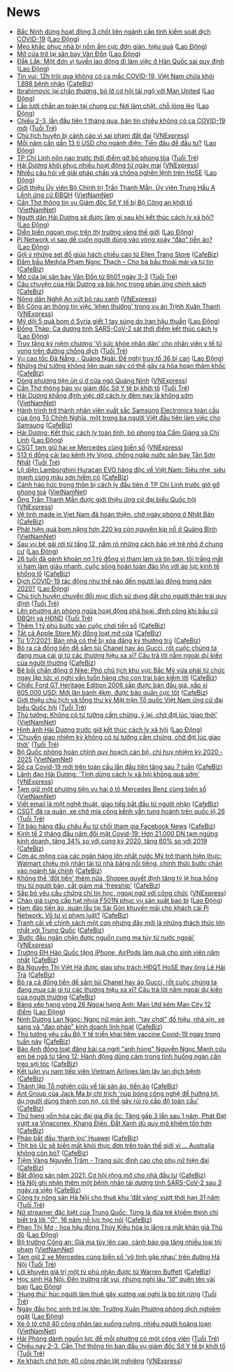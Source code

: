 # News

- [Bắc Ninh dừng hoạt động 3 chốt liên ngành cấp tỉnh kiểm soát dịch COVID-19](https://laodong.vn/xa-hoi/bac-ninh-dung-hoat-dong-3-chot-lien-nganh-cap-tinh-kiem-soat-dich-covid-19-885111.ldo) ([Lao Động](https://laodong.vn))
- [Mẹo khắc phục nhà bị nồm ẩm cực đơn giản, hiệu quả](https://laodong.vn/bat-dong-san/meo-khac-phuc-nha-bi-nom-am-cuc-don-gian-hieu-qua-884973.ldo) ([Lao Động](https://laodong.vn))
- [Mở cửa trở lại sân bay Vân Đồn](https://laodong.vn/giao-thong/mo-cua-tro-lai-san-bay-van-don-885105.ldo) ([Lao Động](https://laodong.vn))
- [Đắk Lắk: Một đơn vị tuyển lao động đi làm việc ở Hàn Quốc sai quy định](https://laodong.vn/phap-luat/dak-lak-mot-don-vi-tuyen-lao-dong-di-lam-viec-o-han-quoc-sai-quy-dinh-885067.ldo) ([Lao Động](https://laodong.vn))
- [Tin vui: 12h trôi qua không có ca mắc COVID-19, Việt Nam chữa khỏi 1.898 bệnh nhân](https://cafebiz.vn/tin-vui-12h-troi-qua-khong-co-ca-mac-covid-19-viet-nam-chua-khoi-1898-benh-nhan-20210302181315005.chn) ([CafeBiz](https://cafebiz.vn))
- [Ibrahimovic lại chấn thương, bỏ lỡ cơ hội tái ngộ với Man United](https://laodong.vn/bong-da-quoc-te/ibrahimovic-lai-chan-thuong-bo-lo-co-hoi-tai-ngo-voi-man-united-885091.ldo) ([Lao Động](https://laodong.vn))
- [Lắp lưới chắn an toàn tại chung cư: Nơi làm chặt, chỗ lỏng lẻo](https://laodong.vn/photo/lap-luoi-chan-an-toan-tai-chung-cu-noi-lam-chat-cho-long-leo-885060.ldo) ([Lao Động](https://laodong.vn))
- [Chiều 2-3, lần đầu tiên 1 tháng qua, bản tin chiều không có ca COVID-19 mới](https://tuoitre.vn/chieu-2-3-lan-dau-tien-1-thang-qua-ban-tin-chieu-khong-co-ca-covid-19-moi-2021030218182437.htm) ([Tuổi Trẻ](https://tuoitre.vn))
- [Chủ tịch huyện bị cảnh cáo vì sai phạm đất đai](https://vnexpress.net/chu-tich-huyen-bi-canh-cao-vi-sai-pham-dat-dai-4242549.html) ([VNExpress](https://vnexpress.net))
- [Mỗi năm cần gần 13 tỉ USD cho ngành điện: Tiền đâu để đầu tư?](https://laodong.vn/kinh-te/moi-nam-can-gan-13-ti-usd-cho-nganh-dien-tien-dau-de-dau-tu-885085.ldo) ([Lao Động](https://laodong.vn))
- [TP Chí Linh nôn nao trước thời điểm gỡ bỏ phong tỏa](https://tuoitre.vn/tp-chi-linh-non-nao-truoc-thoi-diem-go-bo-phong-toa-20210302165150846.htm) ([Tuổi Trẻ](https://tuoitre.vn))
- [Hải Dương khôi phục nhiều hoạt động từ ngày mai](https://vnexpress.net/hai-duong-khoi-phuc-nhieu-hoat-dong-tu-ngay-mai-4242471.html) ([VNExpress](https://vnexpress.net))
- [Nhiều câu hỏi về giải pháp chắp vá chống nghẽn lệnh trên HoSE](https://laodong.vn/kinh-te/nhieu-cau-hoi-ve-giai-phap-chap-va-chong-nghen-lenh-tren-hose-885070.ldo) ([Lao Động](https://laodong.vn))
- [Giới thiệu Ủy viên Bộ Chính trị Trần Thanh Mẫn, Ủy viên Trung Hầu A Lềnh ứng cử ĐBQH](http://vietnamnet.vn/vn/thoi-su/quoc-hoi/gioi-thieu-uy-vien-bo-chinh-tri-tran-thanh-man-uy-vien-trung-hau-a-lenh-ung-cu-dbqh-716687.html) ([VietNamNet](https://vietnamnet.vn))
- [Cần Thơ thông tin vụ Giám đốc Sở Y tế bị Bộ Công an khởi tố](http://vietnamnet.vn/vn/thoi-su/can-tho-thong-tin-vu-giam-doc-so-y-te-bi-bo-cong-an-khoi-to-716688.html) ([VietNamNet](https://vietnamnet.vn))
- [Người dân Hải Dương sẽ được làm gì sau khi kết thúc cách ly xã hội?](https://laodong.vn/video/nguoi-dan-hai-duong-se-duoc-lam-gi-sau-khi-ket-thuc-cach-ly-xa-hoi-885076.ldo) ([Lao Động](https://laodong.vn))
- [Diễn biến ngoạn mục trên thị trường vàng thế giới](https://laodong.vn/kinh-te/dien-bien-ngoan-muc-tren-thi-truong-vang-the-gioi-885071.ldo) ([Lao Động](https://laodong.vn))
- [Pi Network vì sao dễ cuốn người dùng vào vòng xoáy “đào” tiền ảo?](https://laodong.vn/kinh-te/pi-network-vi-sao-de-cuon-nguoi-dung-vao-vong-xoay-dao-tien-ao-885053.ldo) ([Lao Động](https://laodong.vn))
- [Gợi ý những set đồ giúp hách chiều cao từ Ellen Trang Store](https://cafebiz.vn/goi-y-nhung-set-do-giup-hach-chieu-cao-tu-ellen-trang-store-20210302134559561.chn) ([CafeBiz](https://cafebiz.vn))
- [Đầm bầu Medyla Phạm Ngọc Thạch – Cho bà bầu thoải mái và tự tin](https://cafebiz.vn/dam-bau-medyla-pham-ngoc-thach-cho-ba-bau-thoai-mai-va-tu-tin-20210302134520573.chn) ([CafeBiz](https://cafebiz.vn))
- [Mở cửa lại sân bay Vân Đồn từ 6h01 ngày 3-3](https://tuoitre.vn/mo-cua-lai-san-bay-van-don-tu-6h01-ngay-3-3-20210302170243411.htm) ([Tuổi Trẻ](https://tuoitre.vn))
- [Câu chuyện của Hải Dương và bài học trong phản ứng chính sách](https://cafebiz.vn/cau-chuyen-cua-hai-duong-va-bai-hoc-trong-phan-ung-chinh-sach-20210302172354819.chn) ([CafeBiz](https://cafebiz.vn))
- [Nông dân Nghệ An vứt bỏ rau xanh](https://vnexpress.net/nong-dan-nghe-an-vut-bo-rau-xanh-4242458.html) ([VNExpress](https://vnexpress.net))
- [Bộ Công an thông tin việc 'khen thưởng' trong vụ án Trịnh Xuân Thanh](https://vnexpress.net/bo-cong-an-thong-tin-viec-khen-thuong-trong-vu-an-trinh-xuan-thanh-4242403.html) ([VNExpress](https://vnexpress.net))
- [Mỹ dội 5 quả bom ở Syria giết 1 tay súng do Iran hậu thuẫn](https://laodong.vn/the-gioi/my-doi-5-qua-bom-o-syria-giet-1-tay-sung-do-iran-hau-thuan-885007.ldo) ([Lao Động](https://laodong.vn))
- [Đồng Tháp:  Ca dương tính SARS-CoV-2 sát thời điểm kết thúc cách ly](https://laodong.vn/xa-hoi/dong-thap-ca-duong-tinh-sars-cov-2-sat-thoi-diem-ket-thuc-cach-ly-885058.ldo) ([Lao Động](https://laodong.vn))
- [Truy tặng kỷ niệm chương 'Vì sức khỏe nhân dân' cho nhân viên y tế tử vong trên đường chống dịch](https://tuoitre.vn/truy-tang-ky-niem-chuong-vi-suc-khoe-nhan-dan-cho-nhan-vien-y-te-tu-vong-tren-duong-chong-dich-20210302164757437.htm) ([Tuổi Trẻ](https://tuoitre.vn))
- [Vụ cao tốc Đà Nẵng - Quảng Ngãi: Đề nghị truy tố 36 bị can](https://laodong.vn/phap-luat/vu-cao-toc-da-nang-quang-ngai-de-nghi-truy-to-36-bi-can-885056.ldo) ([Lao Động](https://laodong.vn))
- [Những thứ tưởng không liên quan này có thể gây ra hỏa hoạn thảm khốc](https://cafebiz.vn/nhung-thu-tuong-khong-lien-quan-nay-co-the-gay-ra-hoa-hoan-tham-khoc-20210302170312424.chn) ([CafeBiz](https://cafebiz.vn))
- [Dòng phương tiện ùn ứ ở cửa ngõ Quảng Ninh](https://vnexpress.net/dong-phuong-tien-un-u-o-cua-ngo-quang-ninh-4242483.html) ([VNExpress](https://vnexpress.net))
- [Cần Thơ thông báo vụ giám đốc Sở Y tế bị khởi tố](https://tuoitre.vn/can-tho-thong-bao-vu-giam-doc-so-y-te-bi-khoi-to-20210302165533131.htm) ([Tuổi Trẻ](https://tuoitre.vn))
- [Hải Dương khẳng định việc dỡ cách ly đêm nay là không sớm](http://vietnamnet.vn/vn/thoi-su/hai-duong-khang-dinh-viec-do-cach-ly-dem-nay-la-khong-som-716664.html) ([VietNamNet](https://vietnamnet.vn))
- [Hành trình trở thành nhân viên xuất sắc Samsung Electronics toàn cầu của ông Tô Chính Nghĩa, một trong ba người Việt đầu tiên làm việc cho Samsung](https://cafebiz.vn/hanh-trinh-tro-thanh-nhan-vien-xuat-sac-samsung-electronics-toan-cau-cua-ong-to-chinh-nghia-mot-trong-ba-nguoi-viet-dau-tien-lam-viec-cho-samsung-20210302154948557.chn) ([CafeBiz](https://cafebiz.vn))
- [Hải Dương: Kết thúc cách ly toàn tỉnh, bỏ phong tỏa Cẩm Giàng và Chí Linh](https://laodong.vn/xa-hoi/hai-duong-ket-thuc-cach-ly-toan-tinh-bo-phong-toa-cam-giang-va-chi-linh-885047.ldo) ([Lao Động](https://laodong.vn))
- [CSGT tạm giữ hai xe Mercedes cùng biển số](https://vnexpress.net/csgt-tam-giu-hai-xe-mercedes-cung-bien-so-4242477.html) ([VNExpress](https://vnexpress.net))
- [513 tỉ đồng cải tạo kênh Hy Vọng, chống ngập nước sân bay Tân Sơn Nhất](https://tuoitre.vn/513-ti-dong-cai-tao-kenh-hy-vong-chong-ngap-nuoc-san-bay-tan-son-nhat-20210302165203061.htm) ([Tuổi Trẻ](https://tuoitre.vn))
- [Lộ diện Lamborghini Huracan EVO hàng độc về Việt Nam: Siêu nhẹ, siêu mạnh cùng màu sơn hiếm có](https://cafebiz.vn/lo-dien-lamborghini-huracan-evo-hang-doc-ve-viet-nam-sieu-nhe-sieu-manh-cung-mau-son-hiem-co-20210302154243097.chn) ([CafeBiz](https://cafebiz.vn))
- [Cảnh háo hức trong thôn bị cách ly đầu tiên ở TP Chí Linh trước giờ gỡ phong toả](http://vietnamnet.vn/vn/thoi-su/canh-hao-huc-trong-thon-bi-cach-ly-dau-tien-o-tp-chi-linh-truoc-gio-go-phong-toa-716668.html) ([VietNamNet](https://vietnamnet.vn))
- [Ông Trần Thanh Mẫn được giới thiệu ứng cử đại biểu Quốc hội](https://vnexpress.net/ong-tran-thanh-man-duoc-gioi-thieu-ung-cu-dai-bieu-quoc-hoi-4242422.html) ([VNExpress](https://vnexpress.net))
- [Vệ tinh made in Viet Nam đã hoàn thiện, chờ ngày phóng ở Nhật Bản](https://cafebiz.vn/ve-tinh-made-in-viet-nam-da-hoan-thien-cho-ngay-phong-o-nhat-ban-20210302161714726.chn) ([CafeBiz](https://cafebiz.vn))
- [Phát hiện quả bom nặng hơn 220 kg còn nguyên kíp nổ ở Quảng Bình](http://vietnamnet.vn/vn/thoi-su/phat-hien-qua-bom-nang-hon-220-kg-con-nguyen-kip-no-o-quang-binh-716657.html) ([VietNamNet](https://vietnamnet.vn))
- [Sau vụ bé gái rơi từ tầng 12, nắm rõ những cách bảo vệ trẻ nhỏ ở chung cư](https://laodong.vn/infographic/sau-vu-be-gai-roi-tu-tang-12-nam-ro-nhung-cach-bao-ve-tre-nho-o-chung-cu-884946.ldo) ([Lao Động](https://laodong.vn))
- [26 tuổi đã gánh khoản nợ 1 tỷ đồng vì tham lam và tin bạn, tôi trắng mắt vì ham làm giàu nhanh, cuộc sống hoàn toàn đảo lộn với áp lực kinh tế khổng lồ](https://cafebiz.vn/26-tuoi-da-ganh-khoan-no-1-ty-dong-vi-tham-lam-va-tin-ban-toi-trang-mat-vi-ham-lam-giau-nhanh-cuoc-song-hoan-toan-dao-lon-voi-ap-luc-kinh-te-khong-lo-20210302153819306.chn) ([CafeBiz](https://cafebiz.vn))
- [Dịch COVID-19 tác động như thế nào đến người lao động trong năm 2020?](https://laodong.vn/infographic/dich-covid-19-tac-dong-nhu-the-nao-den-nguoi-lao-dong-trong-nam-2020-884640.ldo) ([Lao Động](https://laodong.vn))
- [Chủ tịch huyện chuyển đổi mục đích sử dụng đất cho người thân trái quy định](https://tuoitre.vn/chu-tich-huyen-chuyen-doi-muc-dich-su-dung-dat-cho-nguoi-than-trai-quy-dinh-20210302155201728.htm) ([Tuổi Trẻ](https://tuoitre.vn))
- [Lên phương án phòng ngừa hoạt động phá hoại, đình công khi bầu cử ĐBQH và HĐND](https://tuoitre.vn/len-phuong-an-phong-ngua-hoat-dong-pha-hoai-dinh-cong-khi-bau-cu-dbqh-va-hdnd-20210302151142316.htm) ([Tuổi Trẻ](https://tuoitre.vn))
- [Thêm 1 tỷ phú bước vào cuộc chơi tiền số](https://cafebiz.vn/them-1-ty-phu-buoc-vao-cuoc-choi-tien-so-20210302153409741.chn) ([CafeBiz](https://cafebiz.vn))
- [Tất cả Apple Store Mỹ đồng loạt mở cửa](https://cafebiz.vn/tat-ca-apple-store-my-dong-loat-mo-cua-20210302153622618.chn) ([CafeBiz](https://cafebiz.vn))
- [Từ 1/7/2021: Bán nhà có thể bị xóa đăng ký thường trú](https://cafebiz.vn/tu-1-7-2021-ban-nha-co-the-bi-xoa-dang-ky-thuong-tru-20210302155914211.chn) ([CafeBiz](https://cafebiz.vn))
- [Bỏ ra cả đống tiền để sắm túi Chanel hay áo Gucci, rốt cuộc chúng ta đang mua cái gì từ các thương hiệu xa xỉ? Câu trả lời nằm ngoài dự kiến của người thường](https://cafebiz.vn/bo-ra-ca-dong-tien-de-sam-tui-chanel-hay-ao-gucci-rot-cuoc-chung-ta-dang-mua-cai-gi-tu-cac-thuong-hieu-xa-xi-cau-tra-loi-nam-ngoai-du-kien-cua-nguoi-thuong-20210302153446961.chn) ([CafeBiz](https://cafebiz.vn))
- [Bê bối chấn động ở Nike: Phó chủ tịch khu vực Bắc Mỹ vừa phải từ chức ngay lập tức vì nghi vấn tuồn hàng cho con trai bán kiếm lời](https://cafebiz.vn/be-boi-chan-dong-o-nike-pho-chu-tich-khu-vuc-bac-my-vua-phai-tu-chuc-ngay-lap-tuc-vi-nghi-van-tuon-hang-cho-con-trai-ban-kiem-loi-20210302154543374.chn) ([CafeBiz](https://cafebiz.vn))
- [Chiếc Ford GT Heritage Edition 2006 sắp được bán đấu giá, xấp xỉ 605.000 USD: Mới lăn bánh 4km, được bảo quản cực tốt](https://cafebiz.vn/chiec-ford-gt-heritage-edition-2006-sap-duoc-ban-dau-gia-xap-xi-605000-usd-moi-lan-banh-4km-duoc-bao-quan-cuc-tot-2021030215402669.chn) ([CafeBiz](https://cafebiz.vn))
- [Giới thiệu chủ tịch và tổng thư ký Mặt trận Tổ quốc Việt Nam ứng cử đại biểu Quốc hội](https://tuoitre.vn/gioi-thieu-chu-tich-va-tong-thu-ky-mat-tran-to-quoc-viet-nam-ung-cu-dai-bieu-quoc-hoi-20210302150516184.htm) ([Tuổi Trẻ](https://tuoitre.vn))
- [Thủ tướng: Không có tư tưởng cầm chừng, ỷ lại, chờ đợi lúc ‘giao thời’](http://vietnamnet.vn/vn/thoi-su/thu-tuong-khong-co-tu-tuong-cam-chung-y-lai-cho-doi-luc-giao-thoi-716605.html) ([VietNamNet](https://vietnamnet.vn))
- [Hình ảnh Hải Dương trước giờ kết thúc cách ly xã hội](https://laodong.vn/photo/hinh-anh-hai-duong-truoc-gio-ket-thuc-cach-ly-xa-hoi-884972.ldo) ([Lao Động](https://laodong.vn))
- ['Chuyển giao nhiệm kỳ không có tư tưởng cầm chừng, chờ đợi lúc giao thời'](https://tuoitre.vn/chuyen-giao-nhiem-ky-khong-co-tu-tuong-cam-chung-cho-doi-luc-giao-thoi-2021030214534972.htm) ([Tuổi Trẻ](https://tuoitre.vn))
- [Bộ Quốc phòng hoàn chỉnh quy hoạch cán bộ, chỉ huy nhiệm kỳ 2020 - 2025](http://vietnamnet.vn/vn/thoi-su/quoc-phong/bo-quoc-phong-hoan-chinh-quy-hoach-can-bo-chi-huy-nhiem-ky-2020-2025-716633.html) ([VietNamNet](https://vietnamnet.vn))
- [Số ca Covid-19 mới trên toàn cầu lần đầu tiên tăng sau 7 tuần](https://cafebiz.vn/so-ca-covid-19-moi-tren-toan-cau-lan-dau-tien-tang-sau-7-tuan-2021030214002023.chn) ([CafeBiz](https://cafebiz.vn))
- [Lãnh đạo Hải Dương: 'Tỉnh dừng cách ly xã hội không quá sớm'](https://vnexpress.net/lanh-dao-hai-duong-tinh-dung-cach-ly-xa-hoi-khong-qua-som-4242353.html) ([VNExpress](https://vnexpress.net))
- [Tạm giữ một phương tiện vụ hai ô tô Mercedes Benz cùng biển số](http://vietnamnet.vn/vn/thoi-su/tam-giu-mot-phuong-tien-vu-hai-o-to-mercedes-benz-cung-bien-so-716628.html) ([VietNamNet](https://vietnamnet.vn))
- [Viết email là một nghệ thuật, giao tiếp bắt đầu từ người nhận](https://cafebiz.vn/viet-email-la-mot-nghe-thuat-giao-tiep-bat-dau-tu-nguoi-nhan-20210302113843292.chn) ([CafeBiz](https://cafebiz.vn))
- [CSGT đã ra quân, xe chở mía cồng kềnh vẫn tung hoành trên quốc lộ 26](https://tuoitre.vn/csgt-da-ra-quan-xe-cho-mia-cong-kenh-van-tung-hoanh-tren-quoc-lo-26-20210302131827821.htm) ([Tuổi Trẻ](https://tuoitre.vn))
- [Tờ báo hàng đầu châu Âu từ chối tham gia Facebook News](https://cafebiz.vn/to-bao-hang-dau-chau-au-tu-choi-tham-gia-facebook-news-20210302135111387.chn) ([CafeBiz](https://cafebiz.vn))
- [Kinh tế 2 tháng đầu năm đối mặt Covid-19: Hơn 21.000 DN tạm ngừng kinh doanh, tăng 34% so với cùng kỳ 2020, tăng 60% so với 2019](https://cafebiz.vn/kinh-te-2-thang-dau-nam-doi-mat-covid-19-hon-21000-dn-tam-ngung-kinh-doanh-tang-34-so-voi-cung-ky-2020-tang-60-so-voi-2019-20210302112503488.chn) ([CafeBiz](https://cafebiz.vn))
- [Cơn ác mộng của các ngân hàng lớn nhất nước Mỹ trở thành hiện thực: Walmart chiêu mộ nhân tài từ nhà băng nổi tiếng, chính thức bước chân vào ngành tài chính](https://cafebiz.vn/con-ac-mong-cua-cac-ngan-hang-lon-nhat-nuoc-my-tro-thanh-hien-thuc-walmart-chieu-mo-nhan-tai-tu-nha-bang-noi-tieng-chinh-thuc-buoc-chan-vao-nganh-tai-chinh-2021030213541285.chn) ([CafeBiz](https://cafebiz.vn))
- [Không thể 'đốt tiền' thêm nữa, Shopee quyết định tăng tỷ lệ hoa hồng thu từ người bán, cắt giảm mã 'freeship'](https://cafebiz.vn/khong-the-dot-tien-them-nua-shopee-quyet-dinh-tang-ty-le-hoa-hong-thu-tu-nguoi-ban-cat-giam-ma-freeship-20210302144340381.chn) ([CafeBiz](https://cafebiz.vn))
- [Sắp bỏ yêu cầu chứng chỉ tin học, ngoại ngữ với công chức](https://vnexpress.net/sap-bo-yeu-cau-chung-chi-tin-hoc-ngoai-ngu-voi-cong-chuc-4242325.html) ([VNExpress](https://vnexpress.net))
- [Chào giá cung cấp hạt nhựa F501N phục vụ sản xuất bao bì](https://laodong.vn/thong-tin-doanh-nghiep/chao-gia-cung-cap-hat-nhua-f501n-phuc-vu-san-xuat-bao-bi-884992.ldo) ([Lao Động](https://laodong.vn))
- [Ham đào tiền ảo, quán lẩu tại Sài Gòn khuyến mãi cho khách cài Pi Network: Vô tư vi phạm luật?](https://cafebiz.vn/ham-dao-tien-ao-quan-lau-tai-sai-gon-khuyen-mai-cho-khach-cai-pi-network-vo-tu-vi-pham-luat-20210302131231819.chn) ([CafeBiz](https://cafebiz.vn))
- [Tranh cãi về chính sách một con nhưng đây mới là những thách thức lớn nhất với Trung Quốc](https://cafebiz.vn/tranh-cai-ve-chinh-sach-mot-con-nhung-day-moi-la-nhung-thach-thuc-lon-nhat-voi-trung-quoc-20210302142220488.chn) ([CafeBiz](https://cafebiz.vn))
- ['Bước đầu ngăn chặn được nguồn cung ma túy từ nước ngoài'](https://vnexpress.net/buoc-dau-ngan-chan-duoc-nguon-cung-ma-tuy-tu-nuoc-ngoai-4242307.html) ([VNExpress](https://vnexpress.net))
- [Trường ĐH Hàn Quốc tặng iPhone, AirPods làm quà cho sinh viên năm nhất](https://cafebiz.vn/su-that-sau-chuyen-cac-truong-dai-hoc-han-quoc-phat-iphone-ai-khong-nhan-bi-ky-luat-20210302101636006.chn) ([CafeBiz](https://cafebiz.vn))
- [Bà Nguyễn Thị Việt Hà được giao phụ trách HĐQT HoSE thay ông Lê Hải Trà](https://cafebiz.vn/ba-nguyen-thi-viet-ha-duoc-giao-phu-trach-hdqt-hose-thay-ong-le-hai-tra-20210302141126019.chn) ([CafeBiz](https://cafebiz.vn))
- [Bỏ ra cả đống tiền để sắm túi Chanel hay áo Gucci, rốt cuộc chúng ta đang mua cái gì từ các thương hiệu xa xỉ? Câu trả lời nằm ngoài dự kiến của người thường](https://cafebiz.vn/bo-ra-ca-dong-tien-de-sam-tui-chanel-hay-ao-gucci-rot-cuoc-chung-ta-dang-mua-cai-gi-tu-cac-thuong-hieu-xa-xi-cau-tra-loi-nam-ngoai-du-kien-cua-nguoi-thuong-2021030214073738.chn) ([CafeBiz](https://cafebiz.vn))
- [Bảng xếp hạng vòng 26 Ngoại hạng Anh: Man Utd kém Man City 12 điểm](https://laodong.vn/infographic/bang-xep-hang-vong-26-ngoai-hang-anh-man-utd-kem-man-city-12-diem-884916.ldo) ([Lao Động](https://laodong.vn))
- [Ninh Dương Lan Ngọc: Ngọc nữ màn ảnh, "tay chơi" đồ hiệu, nhà xịn, xe sang và "đao pháp" kinh doanh linh hoạt](https://cafebiz.vn/ninh-duong-lan-ngoc-ngoc-nu-man-anh-tay-choi-do-hieu-nha-xin-xe-sang-va-dao-phap-kinh-doanh-linh-hoat-20210302140539814.chn) ([CafeBiz](https://cafebiz.vn))
- [Thủ tướng yêu cầu Bộ Y tế triển khai tiêm vaccine Covid-19 ngay trong tuần này](https://cafebiz.vn/thu-tuong-yeu-cau-bo-y-te-trien-khai-tiem-vaccine-covid-19-ngay-trong-tuan-nay-20210302140122861.chn) ([CafeBiz](https://cafebiz.vn))
- [Báo Anh đồng loạt đăng bài ca ngợi "anh hùng" Nguyễn Ngọc Mạnh cứu em bé ngã từ tầng 12: Hành động dũng cảm trong tình huống ngàn cân treo sợi tóc](https://cafebiz.vn/bao-anh-dong-loat-dang-bai-ca-ngoi-anh-hung-nguyen-ngoc-manh-cuu-em-be-nga-tu-tang-12-hanh-dong-dung-cam-trong-tinh-huong-ngan-can-treo-soi-toc-20210302135830219.chn) ([CafeBiz](https://cafebiz.vn))
- [Kết luận vụ nam tiếp viên Vietnam Airlines làm lây lan dịch bệnh](https://cafebiz.vn/ket-luan-vu-nam-tiep-vien-vietnam-airlines-lam-lay-lan-dich-benh-20210302135649307.chn) ([CafeBiz](https://cafebiz.vn))
- [Thành lập Tổ nghiên cứu về tài sản ảo, tiền ảo](https://cafebiz.vn/thanh-lap-to-nghien-cuu-ve-tai-san-ao-tien-ao-20210302135219638.chn) ([CafeBiz](https://cafebiz.vn))
- [Ant Group của Jack Ma bị chỉ trích 'núp bóng công nghệ để hưởng lợi, dụ người dùng thành con nợ, có thể gây rủi ro cấp độ toàn cầu'](https://cafebiz.vn/ant-group-cua-jack-ma-bi-chi-trich-nup-bong-cong-nghe-de-huong-loi-du-nguoi-dung-thanh-con-no-co-the-gay-rui-ro-cap-do-toan-cau-20210302104345442.chn) ([CafeBiz](https://cafebiz.vn))
- [Thứ hạng vốn hóa các đại gia địa ốc: Tăng gấp 3 lần sau 1 năm, Phát Đạt vượt xa Vinaconex, Khang Điền, Đất Xanh dù quy mô khiêm tốn hơn](https://cafebiz.vn/thu-hang-von-hoa-cac-dai-gia-dia-oc-tang-gap-3-lan-sau-1-nam-phat-dat-vuot-xa-vinaconex-khang-dien-dat-xanh-du-quy-mo-khiem-ton-hon-2021030213493271.chn) ([CafeBiz](https://cafebiz.vn))
- [Pháp bắt đầu ‘thanh lọc’ Huawei](https://cafebiz.vn/phap-bat-dau-thanh-loc-huawei-20210302134637674.chn) ([CafeBiz](https://cafebiz.vn))
- [Thịt bò Úc sẽ biến mất khỏi thực đơn trên toàn thế giới vì ... Australia không còn bò?](https://cafebiz.vn/thit-bo-uc-se-bien-mat-khoi-thuc-don-tren-toan-the-gioi-vi-australia-khong-con-bo-2021030213431624.chn) ([CafeBiz](https://cafebiz.vn))
- [Tiệm Vàng Nguyễn Trâm - Trang sức đỉnh cao cho phụ nữ hiện đại](https://cafebiz.vn/tiem-vang-nguyen-tram-trang-suc-dinh-cao-cho-phu-nu-hien-dai-20210302113425669.chn) ([CafeBiz](https://cafebiz.vn))
- [Bất động sản năm 2021: Cơ hội rộng mở cho nhà đầu tư](https://cafebiz.vn/bat-dong-san-nam-2021-co-hoi-rong-mo-cho-nha-dau-tu-20210302092147884.chn) ([CafeBiz](https://cafebiz.vn))
- [Hà Nội ghi nhận thêm một bệnh nhân tái dương tính SARS-CoV-2 sau 3 ngày ra viện](https://cafebiz.vn/ha-noi-ghi-nhan-them-mot-benh-nhan-tai-duong-tinh-sars-cov-2-sau-3-ngay-ra-vien-20210302132719713.chn) ([CafeBiz](https://cafebiz.vn))
- [Công ty nông sản Hà Nội cho thuê khu ‘đất vàng’ vượt thời hạn 31 năm](https://tuoitre.vn/cong-ty-nong-san-ha-noi-cho-thue-khu-dat-vang-vuot-thoi-han-31-nam-20210302131957459.htm) ([Tuổi Trẻ](https://tuoitre.vn))
- [Nữ streamer đặc biệt của Trung Quốc: Từng là đứa trẻ khiếm thính chỉ biết trả lời "Ờ", 16 năm nỗ lực học nói](https://cafebiz.vn/nu-streamer-dac-biet-cua-trung-quoc-tung-la-dua-tre-khiem-thinh-chi-biet-tra-loi-o-16-nam-no-luc-hoc-noi-20210302112258546.chn) ([CafeBiz](https://cafebiz.vn))
- [Phan Thị Mơ - hoa hậu đóng Thúy Kiều hóa lo lắng ra mắt khán giả Thủ đô](https://laodong.vn/photo/phan-thi-mo-hoa-hau-dong-thuy-kieu-hoa-lo-lang-ra-mat-khan-gia-thu-do-884923.ldo) ([Lao Động](https://laodong.vn))
- [Bộ trưởng Công an: Giá ma túy lên cao, cảnh báo gia tăng nhiều loại tội phạm](http://vietnamnet.vn/vn/thoi-su/bo-truong-cong-an-gia-ma-tuy-len-cao-canh-bao-gia-tang-nhieu-loai-toi-pham-716587.html) ([VietNamNet](https://vietnamnet.vn))
- [Tạm giữ 2 xe Mercedes cùng biển số 'vô tình gặp nhau' trên đường Hà Nội](https://tuoitre.vn/tam-giu-2-xe-mercedes-cung-bien-so-vo-tinh-gap-nhau-tren-duong-ha-noi-20210302125106852.htm) ([Tuổi Trẻ](https://tuoitre.vn))
- [Lời khuyên giá trị một tỷ phú nhận được từ Warren Buffett](https://cafebiz.vn/loi-khuyen-gia-tri-mot-ty-phu-nhan-duoc-tu-warren-buffett-20210302104822586.chn) ([CafeBiz](https://cafebiz.vn))
- [Học sinh Hà Nội: Đến trường rất vui, nhưng nghỉ lâu &quot;lỡ&quot; quên tên vài bạn](https://laodong.vn/photo/hoc-sinh-ha-noi-den-truong-rat-vui-nhung-nghi-lau-lo-quen-ten-vai-ban-884879.ldo) ([Lao Động](https://laodong.vn))
- ['Hung thủ' húc người làm thuê gãy xương vai nghi là bò tót rừng](https://tuoitre.vn/hung-thu-huc-nguoi-lam-thue-gay-xuong-vai-nghi-la-bo-tot-rung-20210302123447481.htm) ([Tuổi Trẻ](https://tuoitre.vn))
- [Ngày đầu học sinh trở lại lớp: Trường Xuân Phương phòng dịch nghiêm ngặt](https://laodong.vn/video/ngay-dau-hoc-sinh-tro-lai-lop-truong-xuan-phuong-phong-dich-nghiem-ngat-884940.ldo) ([Lao Động](https://laodong.vn))
- [Xe ô tô chở 40 công nhân lao xuống ruộng, nhiều người hoảng loạn](http://vietnamnet.vn/vn/thoi-su/an-toan-giao-thong/xe-o-to-cho-40-cong-nhan-lao-xuong-ruong-nhieu-nguoi-hoang-loan-716595.html) ([VietNamNet](https://vietnamnet.vn))
- [Hải Phòng dành nguồn lực để mỗi phường có một công viên](https://tuoitre.vn/hai-phong-danh-nguon-luc-de-moi-phuong-co-mot-cong-vien-20210302122018699.htm) ([Tuổi Trẻ](https://tuoitre.vn))
- [Chiều nay 2-3, Cần Thơ thông tin ban đầu vụ giám đốc Sở Y tế bị khởi tố](https://tuoitre.vn/chieu-nay-2-3-can-tho-thong-tin-ban-dau-vu-giam-doc-so-y-te-bi-khoi-to-20210302120951296.htm) ([Tuổi Trẻ](https://tuoitre.vn))
- [Xe khách chở hơn 40 công nhân lật nghiêng](https://vnexpress.net/xe-khach-cho-hon-40-cong-nhan-lat-nghieng-4242278.html) ([VNExpress](https://vnexpress.net))
